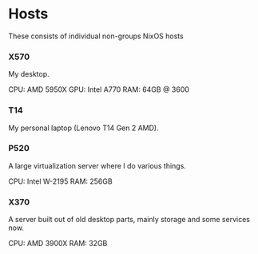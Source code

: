 # Hosts

These consists of individual non-groups NixOS hosts

### X570

My desktop.

CPU: AMD 5950X
GPU: Intel A770
RAM: 64GB @ 3600

### T14

My personal laptop (Lenovo T14 Gen 2 AMD).

### P520

A large virtualization server where I do various things.

CPU: Intel W-2195
RAM: 256GB

### X370

A server built out of old desktop parts, mainly storage and some services now.

CPU: AMD 3900X
RAM: 32GB
